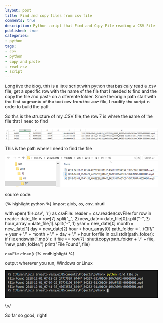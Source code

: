 ```yaml
---
layout: post
title: Find and copy files from csv file
comments: true
description: Python script that Find and Copy File reading a CSV File
published: true
categories:
- python
tags:
- csv
- python
- copy and paste
- read csv
- script
---
```


Long live the blog, this is a little script with python that basically read a .csv file, get a specific row with the name of the file that I needed to find and the copy the file and paste on a diferente folder. Since the origin path start with the first segments of the text row from the .csv file, I modify the script in order to build the path.

So this is the structure of my .CSV file, the row 7 is where the name of the file that I need to find

<div class="row previews" align="center">
		<img class="img-responsive" alt="DataTable to Pivot DataTable" src="/images/csv_file.png">
</div>

This is the path where I need to find the file

<div class="row previews" align="center">
		<img class="img-responsive" alt="DataTable to Pivot DataTable" src="/images/path_files.png">
</div>

source code:

{% highlight python %} 
import glob, os, csv, shutil

with open('file.csv', 'r') as csvFile:
    reader = csv.reader(csvFile)
    for row in reader:
        date_file = row[7].split("_", 2)
        new_date = date_file[0].split("-", 2)
        hour_array = date_file[1].split("-", 1)
        year = new_date[0]
        month = new_date[1]
        day = new_date[2]
        hour = hour_array[0]
        path_folder = '../GIR/' + year + '/' + month + '/' + day + '/' + hour
        for file in os.listdir(path_folder):
            if file.endswith(".mp3"):
                if file == row[7]:
                    shutil.copy(path_folder + '/' + file, 'new_path_folder/')
                    print("File Found", file)
                             
csvFile.close()
{% endhighlight %}

output wherever you run, Windows or Linux

<div class="row previews" align="center">
		<img class="img-responsive" alt="DataTable to Pivot DataTable" src="/images/output_find_file.png">
</div>

\o/

So far so good, right!